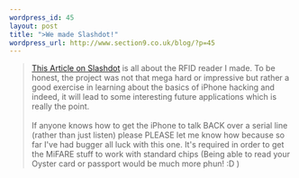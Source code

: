 ```yaml
--- 
wordpress_id: 45
layout: post
title: ">We made Slashdot!"
wordpress_url: http://www.section9.co.uk/blog/?p=45
---
```

><a href="http://hardware.slashdot.org/story/10/03/14/1732235/How-To-Make-Your-Own-iPhone-RFID-Reader?art_pos=5">This Article on Slashdot</a> is all about the RFID reader I made. To be honest, the project was not that mega hard or impressive but rather a good exercise in learning about the basics of iPhone hacking and indeed, it will lead to some interesting future applications which is really the point. <br /><br />If anyone knows how to get the iPhone to talk BACK over a serial line (rather than just listen) please PLEASE let me know how because so far I've had bugger all luck with this one. It's required in order to get the MiFARE stuff to work with standard chips (Being able to read your Oyster card or passport would be much more phun! :D )
